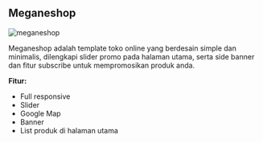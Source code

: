 Meganeshop
------------

![meganeshop](http://jarvis-store.com/themes/master-tema/meganeshop/meganeshop-preview.jpg)

Meganeshop adalah template toko online yang berdesain simple dan minimalis, dilengkapi slider promo pada halaman utama, serta side banner dan fitur subscribe untuk mempromosikan produk anda.

**Fitur:**
 - Full responsive 
 - Slider 
 - Google Map 
 - Banner
 - List produk di halaman utama

